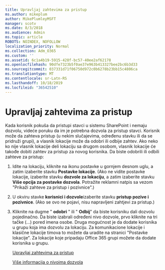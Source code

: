 ```yaml
---
title: Upravljaj zahtevima za pristup
ms.author: mikeplum
author: MikePlumleyMSFT
manager: scotv
ms.date: 8/3/2018
ms.audience: Admin
ms.topic: article
ROBOTS: NOINDEX, NOFOLLOW
localization_priority: Normal
ms.collection: Adm_O365
ms.custom: ''
ms.assetid: 6c1a4b19-5915-428f-bc57-40ee2af62178
ms.openlocfilehash: 90dfe7323b5f0ae37e963b413327bee2bc6b3d33
ms.sourcegitcommit: 037331d71f06750d972c0b6278b23bb15c4806ca
ms.translationtype: MT
ms.contentlocale: sr-Latn-RS
ms.lasthandoff: 10/18/2019
ms.locfileid: "36542510"
---
```

# <a name="manage-access-requests"></a>Upravljaj zahtevima za pristup

Kada korisnik pokuša da pristupi stavci u sistemu SharePoint i nemaju dozvolu, videće poruku da im je potrebna dozvola za pristup stavci. Korisnik može da zahteva pristup (u nekim slučajevima, određenu stavku ili da se pridruži grupi), a vlasnik lokacije može da odobri ili odbije zahtev. Ako neko ko nije vlasnik lokacije deli lokaciju sa drugom osobom, vlasnik lokacije će takođe dobiti zahtev za pristup za novog korisnika. Da biste odobrili ili odbili zahteve za pristup:
  
1. Idite na lokaciju, kliknite na ikonu postavke u gornjem desnom uglu, a zatim izaberite stavku **Postavke lokacije**. (Ako ne vidite postavke lokacije, izaberite stavku **dozvole za lokaciju**, a zatim izaberite stavku **Više opcija za postavke dozvola**. Potražite reklamni natpis sa vezom "Prikaži zahteve za pristup i pozivnice".)
    
2. U okviru stavke **korisnici i dozvole**izaberite stavku **pristup pozive i pozivnice**. (Ako se ovo ne pojavi, nisu napravljeni zahtjevi za pristup.)
    
3. Kliknite na dugme " **odobri** " ili " **Odbij**" da biste korisniku dali dozvolu pojedinačno. Da biste izabrali određeni nivo dozvole, prvo kliknite na tri tačke (...) pored imena osobe. Druga mogućnost je da dodate korisnika u grupu koja ima dozvolu za lokaciju. Za komunikacione lokacije i klasične lokacije timova to možete da uradite na stranici "Postavke lokacije". Za lokacije koje pripadaju Office 365 grupi možete da dodate korisnika u grupu.
    
    [Upravljaj zahtevima za pristup](https://go.microsoft.com/fwlink/?linkid=2008747)
    
    [Više informacija o nivoima dozvola](https://go.microsoft.com/fwlink/?linkid=867071)
    

